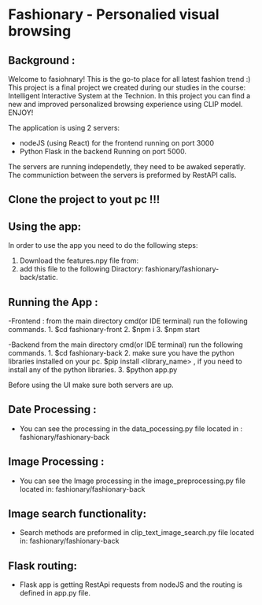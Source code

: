 # Fashionary - Personalied visual browsing

## Background :
Welcome to fasiohnary! This is the go-to place for all latest fashion trend :)
This project is a final project we created during our studies in the course:
Intelligent Interactive System at the Technion.
In this project you can find a new and improved personalized browsing experience using CLIP model.
ENJOY!

The application is using 2 servers: 
* nodeJS (using React) for the frontend running on port 3000
* Python Flask in the backend Running on port 5000.

The servers are running independetly, they need to be awaked seperatly.
The communiction between the servers is preformed by RestAPI calls.

## Clone the project to yout pc !!!

## Using the app:
In order to use the app you need to do the following steps:
1. Download the features.npy file from: <Link>
2. add this file to the following Diractory: fashionary/fashionary-back/static.

## Running the App :

-Frontend :
from the main directory cmd(or IDE terminal) run the following commands.
    1. $cd fashionary-front
    2. $npm i
    3. $npm start

-Backend
from the main directory cmd(or IDE terminal) run the following commands.
    1. $cd fashionary-back
    2. make sure you have the python libraries installed on your pc.
       $pip install <library_name> , if you need to install any of the python libraries.
    3. $python app.py 

Before using the UI make sure both servers are up.

## Date Processing :
- You can see the processing in the data_pocessing.py file located in :
  fashionary/fashionary-back

## Image Processing :
- You can see the Image processing in the image_preprocessing.py file located in:
  fashionary/fashionary-back

## Image search functionality:
- Search methods are preformed in clip_text_image_search.py file located in:
  fashionary/fashionary-back

## Flask routing:
- Flask app is getting RestApi requests from nodeJS and the routing is defined in app.py file.
